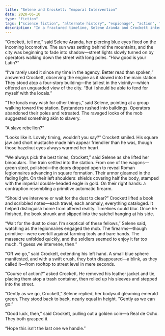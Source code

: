 ```yaml
---
title: "Selene and Crockett: Temporal Intervention"
date: 2020-06-10
type: "fiction"
tags: ["science fiction", "alternate history", "espionage", "action", "steampunk"]
description: "In a fractured timeline, Selene Aranda and Crockett intervene in a brutal uprising unfolding at a station where Roman legionnaires wield early firearms. Their mission: observe, record, and act before history becomes unrecognizable."
---
```


“Crockett, tell me,” said Selene Aranda, her piercing blue eyes fixed on the incoming locomotive. The sun was setting behind the mountains, and the city was beginning to fade into shadow—street lights slowly turned on by operators walking down the street with long poles. “How good is your Latin?”

“I’ve rarely used it since my time in the agency. Better read than spoken,” answered Crockett, observing the engine as it slowed into the main station. They stood atop a four-story building—the tallest in the vicinity—which offered an unguarded view of the city. “But I should be able to fend for myself with the locals.”

“The locals may wish for other things,” said Selene, pointing at a group walking toward the station. Bystanders rushed into buildings. Operators abandoned their poles and retreated. The ravaged looks of the mob suggested something akin to slavery.

“A slave rebellion?”

“Looks like it. Lovely timing, wouldn’t you say?” Crockett smiled. His square jaw and short mustache made him appear friendlier than he was, though those hazelnut eyes always warmed her heart.

“We always pick the best times, Crockett,” said Selene as she lifted her binoculars. The train settled into the station. From one of the wagons—green steel, polished—the doors dropped open to reveal Roman legionnaires advancing in square formation. Their armor gleamed in the fading light. On their left shoulders: shields covering half the body, stamped with the imperial double-headed eagle in gold. On their right hands: a contraption resembling a primitive automatic firearm.

“Should we intervene or wait for the dust to clear?” Crockett lifted a book and scribbled notes—each travel, each anomaly, everything cataloged. It helped distinguish home from altered reality. Timelines could blur. Once he finished, the book shrunk and slipped into the satchel hanging at his side.

“Wait for the dust to clear. I’m skeptical of these fellows,” Selene said, watching as the legionnaires engaged the mob. The firearms—though primitive—were overkill against farming tools and bare hands. The massacre unfolded quickly, and the soldiers seemed to enjoy it far too much. “I guess we intervene, then.”

“Off we go,” said Crockett, extending his left hand. A small blue sphere manifested, and with a swift crush, they both disappeared—a blink, as they called it—from rooftop to street level in mere seconds.

“Course of action?” asked Crockett. He removed his leather jacket and tie, placing them atop a trash container, then rolled up his sleeves and stepped into the street.

“Gently as we go, Crockett,” Selene replied, her bodysuit gleaming emerald green. They stood back to back, nearly equal in height. “Gently as we can go.”

“Good luck, then,” said Crockett, pulling out a golden coin—a Real de Ocho. They both grasped it.

“Hope this isn’t the last one we handle.”
